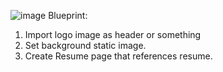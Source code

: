 <link rel="shortcut icon" type="image/x-icon" href="favicon_io.zip/favicon.ico">

![image](https://user-images.githubusercontent.com/91751962/137224224-7b9e8db4-5edf-423f-82c2-a76cd668d8c3.png)
Blueprint:
1. Import logo image as header or something
2. Set background static image.
3. Create Resume page that references resume.
